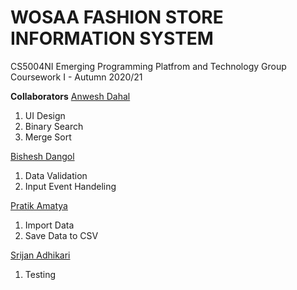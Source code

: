 # WOSAA FASHION STORE INFORMATION SYSTEM
CS5004NI Emerging Programming Platfrom and Technology
Group Coursework I - Autumn 2020/21

**Collaborators**
[Anwesh Dahal](https://github.com/AnweshDahal) 

 1. UI Design
 2. Binary Search
 3. Merge Sort

[Bishesh Dangol](https://github.com/BisheshDangol)

1. Data Validation
2. Input Event Handeling

[Pratik Amatya](https://github.com/PratikAmatya)

1. Import Data
2. Save Data to CSV

[Srijan Adhikari](https://github.com/SrijanAdhikari-ing)

1. Testing